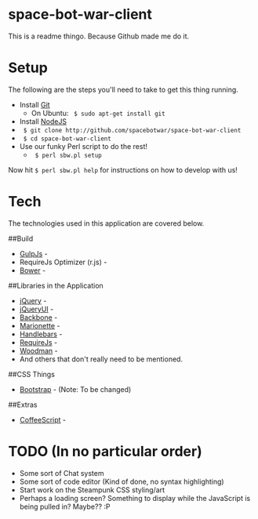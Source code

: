 space-bot-war-client
====================

This is a readme thingo. Because Github made me do it.

Setup
=====

The following are the steps you'll need to take to get this thing running.

- Install [Git](http://git-scm.com)
    - On Ubuntu: ` $ sudo apt-get install git`
- Install [NodeJS](http://nodejs.org)
- ` $ git clone http://github.com/spacebotwar/space-bot-war-client`
- ` $ cd space-bot-war-client`
- Use our funky Perl script to do the rest!
    - ` $ perl sbw.pl setup`

Now hit ` $ perl sbw.pl help ` for instructions on how to develop with us!


Tech
====

The technologies used in this application are covered below.

##Build
- [GulpJs](http://gulpjs.com/) -
- RequireJs Optimizer (r.js) -
- [Bower](http://bower.io/) -

##Libraries in the Application
- [jQuery](http://jquery.org) -
- [jQueryUI](http://jqueryui.com/) -
- [Backbone](http://backbonejs.org/) -
- [Marionette](http://marionettejs.com/) -
- [Handlebars](http://handlebarsjs.com/) -
- [RequireJs](http://requirejs.org/) -
- [Woodman](http://joshfire.github.io/woodman/index.html) -
- And others that don't really need to be mentioned.

##CSS Things
- [Bootstrap](http://getbootstrap.com/) - (Note: To be changed)

##Extras
- [CoffeeScript](http://coffee-script.org/) -


TODO (In no particular order)
===========================
- Some sort of Chat system
- Some sort of code editor (Kind of done, no syntax highlighting)
- Start work on the Steampunk CSS styling/art
- Perhaps a loading screen? Something to display while the JavaScript is
being pulled in? Maybe?? :P
